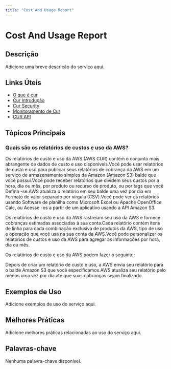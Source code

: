 ```yaml
---
title: "Cost And Usage Report"
---
```


# Cost And Usage Report

## Descrição

Adicione uma breve descrição do serviço aqui.

## Links Úteis

- [O que é cur](https://docs.aws.amazon.com/cur/latest/userguide/what-is-cur.html)
- [Cur Introdução](https://docs.aws.amazon.com/cur/latest/userguide/cur-getting-started.html)
- [Cur Security](https://docs.aws.amazon.com/cur/latest/userguide/cur-security.html)
- [Monitoramento de Cur](https://docs.aws.amazon.com/cur/latest/userguide/cur-monitoring.html)
- [CUR API](https://docs.aws.amazon.com/cur/latest/userguide/cur-api.html)

## Tópicos Principais

### Quais são os relatórios de custos e uso da AWS?

Os relatórios de custo e uso da AWS (AWS CUR) contêm o conjunto mais abrangente de dados de custo e uso disponíveis.Você pode usar relatórios de custo e uso para publicar seus relatórios de cobrança da AWS em um serviço de armazenamento simples da Amazon (Amazon S3)
balde que você possui.Você pode receber relatórios que dividem seus custos por
a hora, dia ou mês, por produto ou recurso de produto, ou por tags que você
Defina -se.AWS atualiza o relatório em seu balde uma vez por dia em
Formato de valor separado por vírgula (CSV).Você pode ver os relatórios usando
Software de planilha como Microsoft Excel ou Apache OpenOffice Calc, ou
Acesse -os a partir de um aplicativo usando a API Amazon S3.

Os relatórios de custo e uso da AWS rastreiam seu uso da AWS e fornece cobranças estimadas associadas à sua conta.Cada relatório contém itens de linha para cada combinação exclusiva de produtos da AWS, tipo de uso e operação que você usa na sua conta da AWS.Você pode personalizar os relatórios de custos e uso da AWS para agregar as informações por hora, dia ou mês.

Os relatórios de custo e uso da AWS podem fazer o seguinte:

Depois de criar um relatório de custo e uso, a AWS envia seu relatório para o balde Amazon S3 que você
especificamos.AWS atualiza seu relatório pelo menos uma vez por dia até que suas cobranças sejam
finalizado.

## Exemplos de Uso

Adicione exemplos de uso do serviço aqui.

## Melhores Práticas

Adicione melhores práticas relacionadas ao uso do serviço aqui.

## Palavras-chave

Nenhuma palavra-chave disponível.
